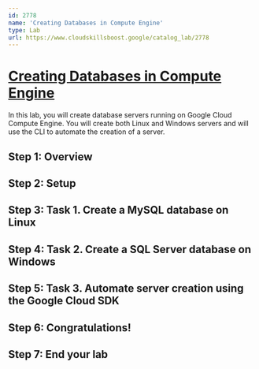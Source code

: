 ```yaml
---
id: 2778
name: 'Creating Databases in Compute Engine'
type: Lab
url: https://www.cloudskillsboost.google/catalog_lab/2778
---
```


# [Creating Databases in Compute Engine](https://www.cloudskillsboost.google/catalog_lab/2778)

In this lab, you will create database servers running on Google Cloud Compute Engine. You will create both Linux and Windows servers and will use the CLI to automate the creation of a server.

## Step 1: Overview

## Step 2: Setup

## Step 3: Task 1. Create a MySQL database on Linux

## Step 4: Task 2. Create a SQL Server database on Windows

## Step 5: Task 3. Automate server creation using the Google Cloud SDK

## Step 6: Congratulations!

## Step 7: End your lab
